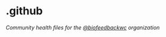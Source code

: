 # .github

*Community health files for the [@biofeedbackwc](https://github.com/biofeedbackwc.com) organization*
